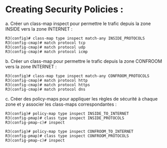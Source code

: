 # Creating Security Policies :

a. Créer un class-map inspect pour permettre le trafic depuis la zone INSIDE vers la zone INTERNET :

```
R3(config)# class-map type inspect match-any INSIDE_PROTOCOLS
R3(config-cmap)# match protocol tcp
R3(config-cmap)# match protocol udp
R3(config-cmap)# match protocol icmp
```

b. Créer un class-map pour permettre le trafic depuis la zone CONFROOM vers la zone INTERNET :

```
R3(config)# class-map type inspect match-any CONFROOM_PROTOCOLS
R3(config-cmap)# match protocol http
R3(config-cmap)# match protocol https
R3(config-cmap)# match protocol dns
```

c. Créer des policy-maps pour appliquer les règles de sécurité à chaque zone et y associer les class-maps correspondantes :

```
R3(config)# policy-map type inspect INSIDE_TO_INTERNET
R3(config-pmap)# class type inspect INSIDE_PROTOCOLS
R3(config-pmap-c)# inspect

R3(config)# policy-map type inspect CONFROOM_TO_INTERNET
R3(config-pmap)# class type inspect CONFROOM_PROTOCOLS
R3(config-pmap-c)# inspect
```
